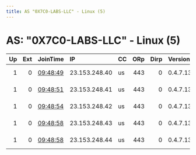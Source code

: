 ```yaml
---
title: AS "0X7C0-LABS-LLC" - Linux (5)
---
```


# AS: "0X7C0-LABS-LLC" - Linux (5)

|   Up |   Ext | JoinTime                                                                                              | IP            | CC   |   ORp |   Dirp | Version   | Contact                      | Nickname   |   eFamMembers |
|-----:|------:|:------------------------------------------------------------------------------------------------------|:--------------|:-----|------:|-------:|:----------|:-----------------------------|:-----------|--------------:|
|    1 |     0 | [09:48:49](https://nusenu.github.io/OrNetStats/w/relay/F70BC1A7B5EBA56815A66688837C55A3FA709AC3.html) | 23.153.248.40 | us   |   443 |      0 | 0.4.7.13  | Jordan &lt;noc@0x7c0.com&gt; | 0x7c0      |            15 |
|    1 |     0 | [09:48:51](https://nusenu.github.io/OrNetStats/w/relay/08F3B637A4D3DFC491CD8CC4B60C77EB60591922.html) | 23.153.248.41 | us   |   443 |      0 | 0.4.7.13  | Jordan &lt;noc@0x7c0.com&gt; | 0x7c0      |            15 |
|    1 |     0 | [09:48:54](https://nusenu.github.io/OrNetStats/w/relay/35FB7835FDEAC335DD97422FC17EF579F790C0C2.html) | 23.153.248.42 | us   |   443 |      0 | 0.4.7.13  | Jordan &lt;noc@0x7c0.com&gt; | 0x7c0      |            15 |
|    1 |     0 | [09:48:58](https://nusenu.github.io/OrNetStats/w/relay/7051DEDD633946B3230C9CF83395D0A1D93B4933.html) | 23.153.248.43 | us   |   443 |      0 | 0.4.7.13  | Jordan &lt;noc@0x7c0.com&gt; | 0x7c0      |            15 |
|    1 |     0 | [09:48:58](https://nusenu.github.io/OrNetStats/w/relay/916434C2A88AFA9233C654B1607D1044B3F184C2.html) | 23.153.248.44 | us   |   443 |      0 | 0.4.7.13  | Jordan &lt;noc@0x7c0.com&gt; | 0x7c0      |            15 |
